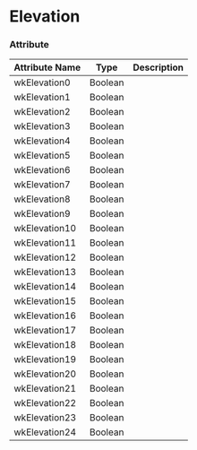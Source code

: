 # Elevation

### Attribute
Attribute Name | Type | Description
--- | --- | ---
wkElevation0 | Boolean | 
wkElevation1 | Boolean | 
wkElevation2 | Boolean | 
wkElevation3 | Boolean | 
wkElevation4 | Boolean | 
wkElevation5 | Boolean | 
wkElevation6 | Boolean | 
wkElevation7 | Boolean | 
wkElevation8 | Boolean | 
wkElevation9 | Boolean | 
wkElevation10 | Boolean | 
wkElevation11 | Boolean | 
wkElevation12 | Boolean | 
wkElevation13 | Boolean | 
wkElevation14 | Boolean | 
wkElevation15 | Boolean | 
wkElevation16 | Boolean | 
wkElevation17 | Boolean | 
wkElevation18 | Boolean | 
wkElevation19 | Boolean | 
wkElevation20 | Boolean | 
wkElevation21 | Boolean | 
wkElevation22 | Boolean | 
wkElevation23 | Boolean | 
wkElevation24 | Boolean | 